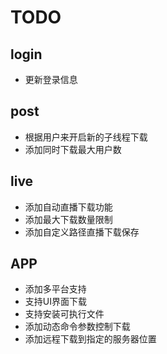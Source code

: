 # TODO

## login
- 更新登录信息

## post

- 根据用户来开启新的子线程下载
- 添加同时下载最大用户数

## live

- 添加自动直播下载功能
- 添加最大下载数量限制
- 添加自定义路径直播下载保存

## APP
- 添加多平台支持
- 支持UI界面下载
- 支持安装可执行文件
- 添加动态命令参数控制下载
- 添加远程下载到指定的服务器位置